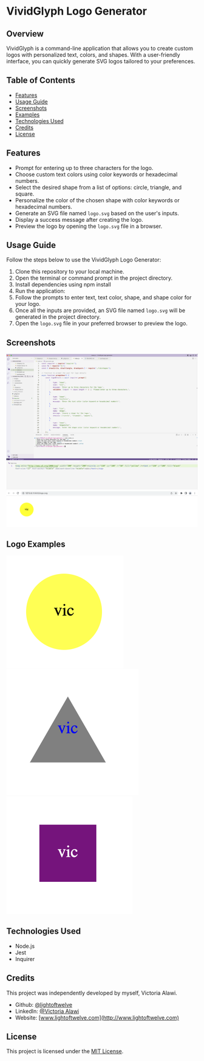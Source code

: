 # VividGlyph Logo Generator

## Overview
VividGlyph is a command-line application that allows you to create custom logos with personalized text, colors, and shapes. With a user-friendly interface, you can quickly generate SVG logos tailored to your preferences.

## Table of Contents
- [Features](#features)
- [Usage Guide](#usage-guide)
- [Screenshots](#screenshots)
- [Examples](#logo-examples)
- [Technologies Used](#technologies-used)
- [Credits](#credits)
- [License](#license)

## Features
- Prompt for entering up to three characters for the logo.
- Choose custom text colors using color keywords or hexadecimal numbers.
- Select the desired shape from a list of options: circle, triangle, and square.
- Personalize the color of the chosen shape with color keywords or hexadecimal numbers.
- Generate an SVG file named `logo.svg` based on the user's inputs.
- Display a success message after creating the logo.
- Preview the logo by opening the `logo.svg` file in a browser.

## Usage Guide
Follow the steps below to use the VividGlyph Logo Generator:

1. Clone this repository to your local machine.
3. Open the terminal or command prompt in the project directory.
4. Install dependencies using npm install
5. Run the application:
6. Follow the prompts to enter text, text color, shape, and shape color for your logo. 
7. Once all the inputs are provided, an SVG file named `logo.svg` will be generated in the project directory. 
8. Open the `logo.svg` file in your preferred browser to preview the logo.

## Screenshots
![Logo Generator in Action](/images/screenshots/VividGlyph-logo-generator-screenshot-1.png)
![Logo Generator in Action](/images/screenshots/VividGlyph-logo-generator-screenshot-2.png)
![Logo Generator in Action](/images/screenshots/VividGlyph-logo-generator-screenshot-3.png)

## Logo Examples
![Generated Circle Logo](/images/examples/VividGlyph-logo-examples-circle.png)
![Generated Triangle Logo](/images/examples/VividGlyph-logo-example-triangle.png)
![Generated Square Logo](/images/examples/VividGlyph-logo-example-square.png)

## Technologies Used
- Node.js
- Jest
- Inquirer

## Credits
This project was independently developed by myself, Victoria Alawi.
- Github: [@lightoftwelve](https://github.com/lightoftwelve)
- LinkedIn: [@Victoria Alawi](https://www.linkedin.com/in/victoria-alawi-872984250/)
- Website: [www.lightoftwelve.com](http://www.lightoftwelve.com)

## License 
This project is licensed under the [MIT License](/LICENSE).
